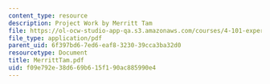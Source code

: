 ```yaml
---
content_type: resource
description: Project Work by Merritt Tam
file: https://ol-ocw-studio-app-qa.s3.amazonaws.com/courses/4-101-experiencing-architecture-studio-spring-2003/f09e792e38d669b615f190ac885990e4_MerrittTam.pdf
file_type: application/pdf
parent_uid: 6f397bd6-7ed6-eaf8-3230-39cca3ba32d0
resourcetype: Document
title: MerrittTam.pdf
uid: f09e792e-38d6-69b6-15f1-90ac885990e4
---
```

